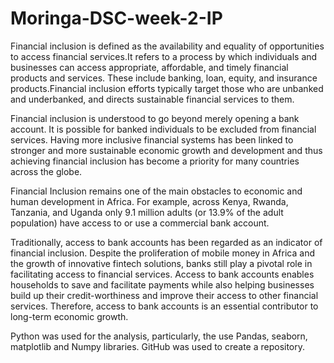 # Moringa-DSC-week-2-IP
Financial inclusion is defined as the availability and equality of opportunities to access financial services.It refers to a process by which individuals and businesses can access appropriate, affordable, and timely financial products and services. These include banking, loan, equity, and insurance products.Financial inclusion efforts typically target those who are unbanked and underbanked, and directs sustainable financial services to them.

Financial inclusion is understood to go beyond merely opening a bank account. It is possible for banked individuals to be excluded from financial services. Having more inclusive financial systems has been linked to stronger and more sustainable economic growth and development and thus achieving financial inclusion has become a priority for many countries across the globe.

Financial Inclusion remains one of the main obstacles to economic and human development in Africa. For example, across Kenya, Rwanda, Tanzania, and Uganda only 9.1 million adults (or 13.9% of the adult population) have access to or use a commercial bank account.

Traditionally, access to bank accounts has been regarded as an indicator of financial inclusion. Despite the proliferation of mobile money in Africa and the growth of innovative fintech solutions, banks still play a pivotal role in facilitating access to financial services. Access to bank accounts enables households to save and facilitate payments while also helping businesses build up their credit-worthiness and improve their access to other financial services. Therefore, access to bank accounts is an essential contributor to long-term economic growth.

Python was used for the analysis, particularly, the use Pandas, seaborn, matplotlib and Numpy libraries. 
GitHub was used to create a repository.
